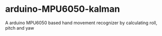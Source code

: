 # arduino-MPU6050-kalman
A arduino MPU6050 based hand movement recognizer by calculating roll, pitch and yaw  
